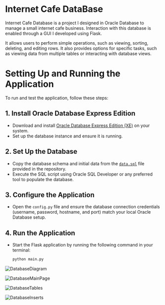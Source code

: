 # Internet Cafe DataBase

Internet Cafe Database is a project I designed in Oracle Database to manage a small internet cafe business. Interaction with this database is enabled through a GUI I developed using Flask.

It allows users to perform simple operations, such as viewing, sorting, deleting, and editing rows. It also provides options for specific tasks, such as viewing data from multiple tables or interacting with database views.

# **Setting Up and Running the Application**

To run and test the application, follow these steps:

## **1. Install Oracle Database Express Edition**
- Download and install [Oracle Database Express Edition (XE)](https://www.oracle.com/in/database/technologies/xe-downloads.html) on your system.
- Set up the database instance and ensure it is running.

## **2. Set Up the Database**
- Copy the database schema and initial data from the [`data.sql`](data.sql) file provided in the repository.
- Execute the SQL script using Oracle SQL Developer or any preferred tool to populate the database.

## **3. Configure the Application**
- Open the `config.py` file and ensure the database connection credentials (username, password, hostname, and port) match your local Oracle Database setup.

## **4. Run the Application**
- Start the Flask application by running the following command in your terminal:
  ```bash
  python main.py

![DatabaseDiagram](E-RDIAGRAM.png)

![DatabaseMainPage](./Images/DatabaseMainPage.png)

![DatabaseTables](./Images/DatabaseTables.png)

![DatabaseInserts](./Images/DatabaseInsert.png)

